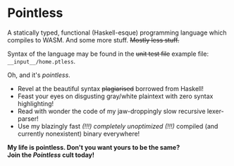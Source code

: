 # Pointless

A statically typed, functional (Haskell-esque) programming language which compiles to WASM.
And some more stuff.  ~~Mostly less stuff.~~

Syntax of the language may be found in the ~~unit test file~~ example file: `__input__/home.ptless`.

Oh, and it's _pointless_.

- Revel at the beautiful syntax ~~plagiarised~~ borrowed from Haskell!
- Feast your eyes on disgusting gray/white plaintext with zero syntax highlighting!
- Read with wonder the code of my jaw-droppingly slow recursive lexer-parser!
- Use my blazingly fast _(!!!) completely unoptimized (!!!)_ compiled (and currently nonexistent) binary everywhere!

**My life is pointless.  Don't you want yours to be the same?** <br/>
**Join the _Pointless_ cult today!**
